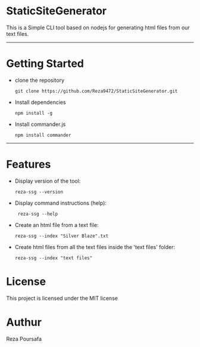 # StaticSiteGenerator

This is a Simple CLI tool based on nodejs for generating html files from our text files.

---------

# Getting Started

* clone the repository

  ``` git clone https://github.com/Reza9472/StaticSiteGenerator.git ```
* Install dependencies
  
  ``` npm install -g ```
* Install commander.js

  ``` npm install commander ```

-------------

# Features

* Display version of the tool:
 
  ```reza-ssg --version```
* Display command instructions (help):

  ``` reza-ssg --help```
* Create an html file from a text file:

  ``` reza-ssg --index "Silver Blaze".txt ```

* Create html files from all the text files inside the 'text files' folder:

  ``` reza-ssg --index "text files" ```

# License
This project is licensed under the MIT license

# Authur

Reza Poursafa
